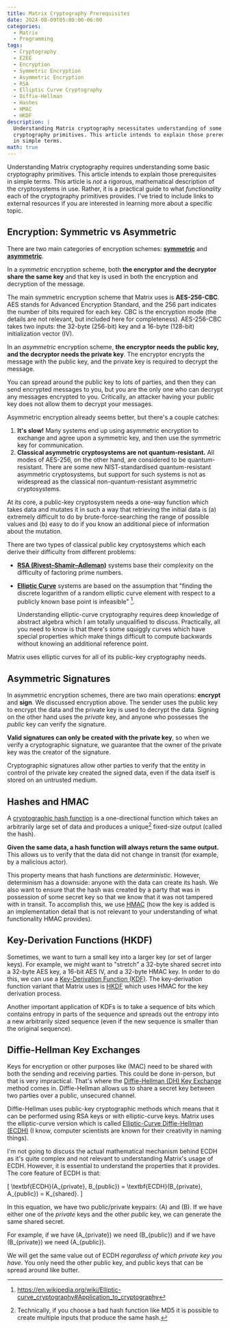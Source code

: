 ```yaml
---
title: Matrix Cryptography Prerequisites
date: 2024-08-09T05:00:00-06:00
categories:
  - Matrix
  - Programming
tags:
  - Cryptography
  - E2EE
  - Encryption
  - Symmetric Encryption
  - Asymmetric Encryption
  - RSA
  - Elliptic Curve Cryptography
  - Diffie-Hellman
  - Hashes
  - HMAC
  - HKDF
description: |
  Understanding Matrix cryptography necessitates understanding of some basic
  cryptography primitives. This article intends to explain those prerequisites
  in simple terms.
math: true
---
```


Understanding Matrix cryptography requires understanding some basic cryptography
primitives. This article intends to explain those prerequisites in simple terms.
This article is _not_ a rigorous, mathematical description of the cryptosystems
in use. Rather, it is a practical guide to what _functionality_ each of the
cryptography primitives provides. I've tried to include links to external
resources if you are interested in learning more about a specific topic.

## Encryption: Symmetric vs Asymmetric

There are two main categories of encryption schemes:
[**symmetric**](https://en.wikipedia.org/wiki/Symmetric-key_algorithm) and
[**asymmetric**](https://en.wikipedia.org/wiki/Public-key_cryptography).

In a _symmetric_ encryption scheme, both **the encryptor and the decryptor share
the same key** and that key is used in both the encryption and decryption of the
message.

The main symmetric encryption scheme that Matrix uses is **AES-256-CBC**. AES
stands for Advanced Encryption Standard, and the 256 part indicates the number
of bits required for each key. CBC is the encryption mode (the details are not
relevant, but included here for completeness). AES-256-CBC takes two inputs: the
32-byte (256-bit) key and a 16-byte (128-bit) initialization vector (IV).

In an _asymmetric_ encryption scheme, **the encryptor needs the public key, and
the decryptor needs the private key**. The encryptor encrypts the message with
the public key, and the private key is required to decrypt the message.

You can spread around the public key to lots of parties, and then they can send
encrypted messages to you, but you are the only one who can decrypt any messages
encrypted to you. Critically, an attacker having your public key does not allow
them to decrypt your messages.

Asymmetric encryption already seems better, but there's a couple catches:

1. **It's slow!** Many systems end up using asymmetric encryption to exchange
   and agree upon a symmetric key, and then use the symmetric key for
   communication.
2. **Classical asymmetric cryptosystems are not quantum-resistant.** All modes
   of AES-256, on the other hand, are considered to be quantum-resistant. There
   are some new NIST-standardised quantum-resistant asymmetric cryptosystems,
   but support for such systems is not as widespread as the classical
   non-quantum-resistant asymmetric cryptosystems.

At its core, a public-key cryptosystem needs a one-way function which takes data
and mutates it in such a way that retrieving the initial data is (a) extremely
difficult to do by brute-force-searching the range of possible values and (b)
easy to do if you know an additional piece of information about the mutation.

There are two types of classical public key cryptosystems which each derive
their difficulty from different problems:

- [**RSA (Rivest–Shamir–Adleman)**](https://en.wikipedia.org/wiki/RSA_(cryptosystem))
  systems base their complexity on the difficulty of factoring prime numbers.
- [**Elliptic Curve**](https://en.wikipedia.org/wiki/Elliptic-curve_cryptography)
  systems are based on the assumption that "finding the discrete logarithm of a
  random elliptic curve element with respect to a publicly known base point is
  infeasible" [^1].

  Understanding elliptic-curve cryptography requires deep knowledge of abstract
  algebra which I am totally unqualified to discuss. Practically, all you need
  to know is that there's some squiggly curves which have special properties
  which make things difficult to compute backwards without knowing an additional
  reference point.

Matrix uses elliptic curves for all of its public-key cryptography needs.

[^1]: https://en.wikipedia.org/wiki/Elliptic-curve_cryptography#Application_to_cryptography

## Asymmetric Signatures

In asymmetric encryption schemes, there are two main operations: **encrypt** and
**sign**. We discussed encryption above. The sender uses the public key to
encrypt the data and the private key is used to decrypt the data. Signing on the
other hand uses the _private_ key, and anyone who possesses the _public_ key can
verify the signature.

**Valid signatures can only be created with the private key**, so when we verify
a cryptographic signature, we guarantee that the owner of the private key was
the creator of the signature.

Cryptographic signatures allow other parties to verify that the entity in
control of the private key created the signed data, even if the data itself is
stored on an untrusted medium.

## Hashes and HMAC

A
[cryptographic hash function](https://en.wikipedia.org/wiki/Cryptographic_hash_function)
is a one-directional function which takes an arbitrarily large set of data and
produces a unique[^2] fixed-size output (called the hash).

**Given the same data, a hash function will always return the same output.**
This allows us to verify that the data did not change in transit (for example,
by a malicious actor).

This property means that hash functions are _deterministic_. However,
determinism has a downside: anyone with the data can create its hash. We also
want to ensure that the hash was created by a party that was in possession of
some secret key so that we know that it was not tampered with in transit. To
accomplish this, we use [HMAC](https://en.wikipedia.org/wiki/HMAC) (how the key
is added is an implementation detail that is not relevant to your understanding
of what functionality HMAC provides).

[^2]: Technically, if you choose a bad hash function like MD5 it is possible to
    create multiple inputs that produce the same hash.

## Key-Derivation Functions (HKDF)

Sometimes, we want to turn a small key into a larger key (or set of larger
keys). For example, we might want to "stretch" a 32-byte shared secret into a
32-byte AES key, a 16-bit AES IV, and a 32-byte HMAC key. In order to do this,
we can use a
[Key-Derivation Function (KDF)](https://en.wikipedia.org/wiki/Key_derivation_function).
The key-derivation function variant that Matrix uses is
[HKDF](https://en.wikipedia.org/wiki/HKDF) which uses HMAC for the key
derivation process.

Another important application of KDFs is to take a sequence of bits which
contains entropy in parts of the sequence and spreads out the entropy into a new
arbitrarily sized sequence (even if the new sequence is smaller than the
original sequence).

## Diffie-Hellman Key Exchanges

Keys for encryption or other purposes like (MAC) need to be shared with both the
sending and receiving parties. This could be done in-person, but that is very
impractical. That's where the
[Diffie-Hellman (DH) Key Exchange](https://en.wikipedia.org/wiki/Diffie%E2%80%93Hellman_key_exchange)
method comes in. Diffie-Hellman allows us to share a secret key between two
parties over a public, unsecured channel.

Diffie-Hellman uses public-key cryptographic methods which means that it can be
performed using RSA keys or with elliptic-curve keys. Matrix uses the
elliptic-curve version which is called
[Elliptic-Curve Diffie-Hellman (ECDH)](https://en.wikipedia.org/wiki/Elliptic-curve_Diffie%E2%80%93Hellman)
(I know, computer scientists are known for their creativity in naming things).

I'm not going to discuss the actual mathematical mechanism behind ECDH as it's
quite complex and not relevant to understanding Matrix's usage of ECDH. However,
it is essential to understand the properties that it provides. The core feature
of ECDH is that:

\[ \textbf{ECDH}(A_{private}, B_{public}) = \textbf{ECDH}(B_{private},
A_{public}) = K_{shared}. \]

In this equation, we have two public/private keypairs: \(A\) and \(B\). If we
have either one of the _private_ keys and the other _public_ key, we can
generate the same shared secret.

For example, if we have \(A_{private}\) we need \(B_{public}\) and if we have
\(B_{private}\) we need \(A_{public}\).

We will get the same value out of ECDH _regardless of which private key you
have_. You only need the other public key, and public keys that can be spread
around like butter.
